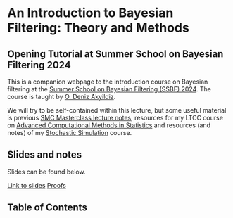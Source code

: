 # An Introduction to Bayesian Filtering: Theory and Methods

## Opening Tutorial at Summer School on Bayesian Filtering 2024

This is a companion webpage to the introduction course on Bayesian filtering at the [Summer School on Bayesian Filtering (SSBF) 2024](https://www.icms.org.uk/SSBF2024). The course is taught by [O. Deniz Akyildiz](https://akyildiz.me).

We will try to be self-contained within this lecture, but some useful material is previous [SMC Masterclass lecture notes](https://akyildiz.me/works/smc_masterclass.pdf), resources for my LTCC course on [Advanced Computational Methods in Statistics](https://akyildiz.me/advanced-computational-statistics/intro.html) and resources (and notes) of my [Stochastic Simulation](https://akyildiz.me/stochastic-simulation) course.

## Slides and notes

Slides can be found below.

[Link to slides](https://akyildiz.me/teaching/ssbf/main.pdf)
[Proofs](https://akyildiz.me/teaching/ssbf/proofs.pdf)

## Table of Contents

```{tableofcontents}
```